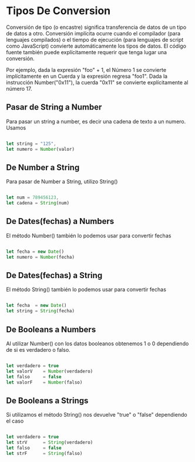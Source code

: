 # Tipos De Conversion


Conversión de tipo (o encastre) significa transferencia de datos de un tipo de datos a otro. Conversión implícita ocurre cuando el compilador (para lenguajes compilados) o el tiempo de ejecución (para lenguajes de script como JavaScript) convierte automáticamente los tipos de datos. El código fuente también puede explícitamente requerir que tenga lugar una conversión.

Por ejemplo, dada la expresión "foo" + 1, el Número 1 se convierte implícitamente en un Cuerda y la expresión regresa "foo1". Dada la instrucción Number("0x11"), la cuerda "0x11" se convierte explícitamente al número 17.


## Pasar de String a Number

Para pasar un string a number, es decir una cadena de texto a un numero. Usamos 

```javascript

let string = "125",
let numero = Number(valor)

```
## De Number a String

Para pasar de Number a String, utilizo String()


```javascript

let num = 789456123,
let cadena = String(num)

```

## De Dates(fechas) a Numbers

El método Number() también lo podemos usar para convertir fechas

```javascript

let fecha = new Date()
let numero = Number(fecha)

```

## De Dates(fechas) a String

El método String() también lo podemos usar para convertir fechas

```javascript

let fecha  = new Date()
let string = String(fecha)

```


## De Booleans a Numbers

Al utilizar Number() con los datos booleanos obtenemos 1 o 0 dependiendo de si es verdadero o falso.

```javascript

let verdadero = true
let valorV    = Number(verdadero)
let falso     = false
let valorF    = Number(falso)

```
## De Booleans a Strings

Si utilizamos el método String() nos devuelve "true" o "false" dependiendo el caso

```javascript

let verdadero = true
let strV      = String(verdadero)
let falso     = false
let strF      = String(falso)

```
